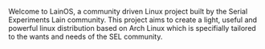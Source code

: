 Welcome to LainOS, a community driven Linux project built by the Serial Experiments Lain community.
This project aims to create a light, useful and powerful linux distribution based on Arch Linux which is specifially tailored to the wants and needs of the SEL community.
